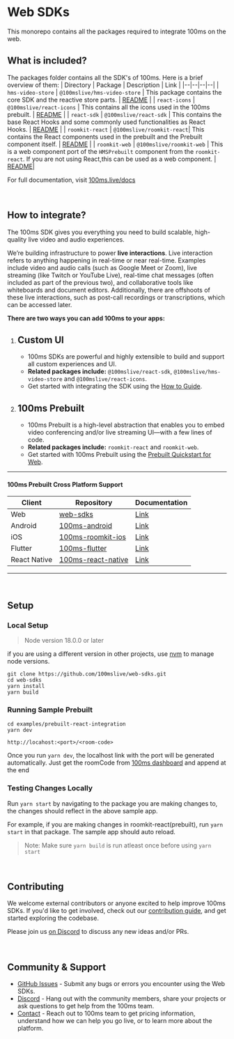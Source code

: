 
# Web SDKs

This monorepo contains all the packages required to integrate 100ms on the web. 

## What is included?
The packages folder contains all the SDK's of 100ms. Here is a brief overview of them:
| Directory | Package | Description | Link |
|--|--|--|--|
| `hms-video-store`  | `@100mslive/hms-video-store` | This package contains the core SDK and the reactive store parts.  | [README](./packages/hms-video-store) |
| `react-icons`  | `@100mslive/react-icons` | This contains all the icons used in the 100ms prebuilt.  | [README](./packages/react-icons) |
| `react-sdk` | `@100mslive/react-sdk` | This contains the base React Hooks and some commonly used functionalities as React Hooks. | [README](./packages/react-sdk) |
| `roomkit-react`  | `@100mslive/roomkit-react`| This contains the React components used in the prebuilt and the Prebuilt component itself.  | [README](./packages/roomkit-react) |
| `roomkit-web` | `@100mslive/roomkit-web` | This is a web component port of the `HMSPrebuilt` component from the `roomkit-react`. If you are not using React,this can be used as a web component. | [README](./packages/roomkit-web)|

For full documentation, visit [100ms.live/docs](https://www.100ms.live/docs)

<br>

## How to integrate?
The 100ms SDK gives you everything you need to build scalable, high-quality live video and audio experiences. 

We’re building infrastructure to power **live interactions**. Live interaction refers to anything happening in real-time or near real-time. Examples include video and audio calls (such as Google Meet or Zoom), live streaming (like Twitch or YouTube Live), real-time chat messages (often included as part of the previous two), and collaborative tools like whiteboards and document editors. Additionally, there are offshoots of these live interactions, such as post-call recordings or transcriptions, which can be accessed later.

**There are two ways you can add 100ms to your apps:**

1. ## Custom UI
	-	100ms SDKs are powerful and highly extensible to build and support all custom experiences and UI.
	-	**Related packages include:** `@100mslive/react-sdk`, `@100mslive/hms-video-store` and `@100mslive/react-icons`.
	-	Get started with integrating the SDK using the [How to Guide](https://www.100ms.live/docs/javascript/v2/how-to-guides/install-the-sdk/integration). <br>

2.  ## 100ms Prebuilt 
	- 100ms Prebuilt is a high-level abstraction that enables you to embed video conferencing and/or live streaming UI—with a few lines of code.
	- **Related packages include:** `roomkit-react` and `roomkit-web`.
	- Get started with 100ms Prebuilt using the [Prebuilt Quickstart for Web](https://www.100ms.live/docs/javascript/v2/quickstart/prebuilt-quickstart). <br>


<hr>

####  100ms Prebuilt Cross Platform Support
| Client | Repository | Documentation |
|--|--|--|
| Web | [web-sdks](https://github.com/100mslive/web-sdks/tree/main/packages/roomkit-react) | [Link](https://www.100ms.live/docs/javascript/v2/quickstart/prebuilt-quickstart)
| Android | [100ms-android](https://github.com/100mslive/100ms-android/tree/release-v2/room-kit) | [Link](https://www.100ms.live/docs/android/v2/quickstart/prebuilt-android)
| iOS | [100ms-roomkit-ios](https://github.com/100mslive/100ms-roomkit-ios) | [Link](https://www.100ms.live/docs/ios/v2/quickstart/prebuilt)
| Flutter | [100ms-flutter](https://github.com/100mslive/100ms-flutter/tree/main/packages/hms_room_kit)| [Link](https://www.100ms.live/docs/flutter/v2/quickstart/prebuilt)
| React Native | [100ms-react-native](https://github.com/100mslive/100ms-react-native/tree/main/packages/react-native-room-kit)| [Link](https://www.100ms.live/docs/react-native/v2/quickstart/prebuilt)

<hr>
<br>

## Setup

### Local Setup

> Node version 18.0.0 or later

if you are using a different version in other projects, use [nvm](https://github.com/nvm-sh/nvm?tab=readme-ov-file#installing-and-updating) to manage node versions.


```
git clone https://github.com/100mslive/web-sdks.git
cd web-sdks
yarn install
yarn build
```

### Running Sample Prebuilt

```
cd examples/prebuilt-react-integration
yarn dev
```

`http://locahost:<port>/<room-code>`

Once you run `yarn dev`, the localhost link with the port will be generated automatically. Just get the roomCode from [100ms dashboard](https://dashboard.100ms.live) and append at the end


### Testing Changes Locally
Run `yarn start` by navigating to the package you are making changes to, the changes should reflect in the above sample app.

For example, if you are making changes in roomkit-react(prebuilt), run `yarn start` in that package. The sample app should auto reload.

> Note: Make sure `yarn build` is run atleast once before using `yarn start`


<br>

## Contributing
We welcome external contributors or anyone excited to help improve 100ms SDKs. If you'd like to get involved, check out our [contribution guide](./DEVELOPER.MD), and get started exploring the codebase.

Please join us [on Discord](https://discord.com/invite/kGdmszyzq2) to discuss any new ideas and/or PRs.

<br>

## Community & Support

-   [GitHub Issues](https://github.com/100mslive/web-sdks/issues) - Submit any bugs or errors you encounter using the Web SDKs.
-   [Discord](https://discord.com/invite/kGdmszyzq2) - Hang out with the community members, share your projects or ask questions to get help from the 100ms team.
-   [Contact](https://www.100ms.live/contact) - Reach out to 100ms team to get pricing information, understand how we can help you go live, or to learn more about the platform.
